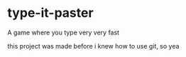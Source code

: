 # type-it-paster
A game where you type very very fast

this project was made before i knew how to use git, so yea
